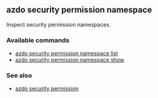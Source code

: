## azdo security permission namespace
Inspect security permission namespaces.
### Available commands
* [azdo security permission namespace list](./azdo_security_permission_namespace_list.md)
* [azdo security permission namespace show](./azdo_security_permission_namespace_show.md)

### See also

* [azdo security permission](./azdo_security_permission.md)
